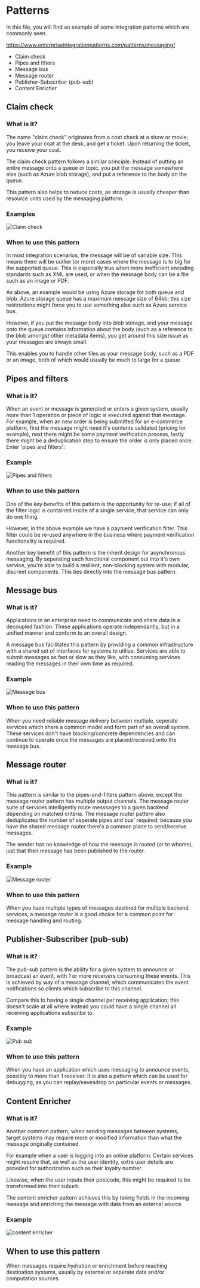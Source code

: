 # Patterns

In this file, you will find an example of some integration patterns which are commonly seen.

https://www.enterpriseintegrationpatterns.com/patterns/messaging/

* Claim check
* Pipes and filters
* Message bus
* Message router
* Publisher-Subscriber (pub-sub)
* Content Enricher

## Claim check
### What is it?
The name "claim check" originates from a coat check at a show or movie; you leave your coat at the desk, and get a ticket. Upon returning the ticket, you receive your coat.

The claim check pattern follows a similar principle. Instead of putting an entire message onto a queue or topic, you put the message somewhere else (such as Azure blob storage), and put a reference to the body on the queue.

This pattern also helps to reduce costs, as storage is usually cheaper than resource units used by the messaging platform.

### Examples
![Claim check](visio/claim-check.jpg "claim check")

### When to use this pattern
In most integration scenarios, the message will be of variable size. This means there will be outlier (or more) cases where the message is to big for the supported queue. This is especially true when more inefficient encoding standards such as XML are used, or when the message body can be a file such as an image or PDF.

As above, an example would be using Azure storage for both queue and blob. Azure storage queue has a maximum message size of 64kb; this size resitrictions might force you to use something else such as Azure service bus.

However, if you put the message body into blob storage, and your message onto the queue contains information about the body (such as a reference to the blob amongst other metadata items), you get around this size issue as your messages are always small.

This enables you to handle other files as your message body, such as a PDF or an image, both of which would usually be much to large for a queue

## Pipes and filters
### What is it?
When an event or message is generated or enters a given system, usually more than 1 operation or piece of logic is executed against that message. For example, when an new order is being submitted for an e-commerce platform, first the message might need it's contents validated (pricing for example), next there might be some payment verification process, lastly there might be a deduplication step to ensure the order is only placed once. Enter 'pipes and filters':

### Example

![Pipes and filters](visio/pipes-and-filters.PNG "pipes and filters")

### When to use this pattern
One of the key benefits of this pattern is the opportunity for re-use; if all of the filter logic is contained inside of a single service, that service can only do one thing.

However, in the above example we have a payment verification filter. This filter could be re-used anywhere in the business where payment verification functionality is required.

Another key benefit of this pattern is the inherit design for asynchronous messaging. By seperating each functional component out into it's own service, you're able to build a resilient, non-blocking system with modular, discreet components. This ties directly into the message bus pattern.

## Message bus
### What is it?
Applications in an enterprise need to communicate and share data in a decoupled fashion. These applications operate independantly, but in a unified manner and conform to an overall design.

A message bus facilitates this pattern by providing a common infrastructure with a shared set of interfaces for systems to utilize. Services are able to submit messages as fast or slow as they like, with consuming services reading the messages in their own time as required.

### Example
![Message bus](visio/message-bus.PNG "Message bus")

### When to use this pattern
When you need reliable message delivery between multiple, seperate services which share a common model and form part of an overall system. These services don't have blocking/concrete dependencies and can continue to operate once the messages are placed/received onto the message bus.

## Message router
### What is it?
This pattern is similar to the pipes-and-filters pattern above, except the message router pattern has multiple output channels. The message router suite of services intelligently route messsages to a given backend depending on matched criteria. The message router pattern also deduplicates the number of seperate pipes and bus' required; because you have the shared message router there's a common place to send/receive messages.

The sender has no knowledge of how the message is routed (or to whome), just that their message has been published to the router.

### Example
![Message router](visio/message-router.PNG "Message router")

### When to use this pattern
When you have multiple types of messages destined for multiple backend services, a message router is a good choice for a common point for message handling and routing.

## Publisher-Subscriber (pub-sub)
### What is it?
The pub-sub pattern is the ability for a given system to announce or broadcast an event, with 1 or more receivers consuming these events. This is achieved by way of a message channel, which communicates the event notifications so clients which subscribe to this channel.

Compare this to having a single channel per receiving application; this doesn't scale at all where instead you could have a single channel all receiving applications subscribe to.

### Example
![Pub sub](visio/pub-sub.png "Pub sub")

### When to use this pattern
When you have an application which uses messaging to announce events, possibly to more than 1 receiver. It is also a pattern which can be used for debugging, as you can replay/eavesdrop on particular events or messages.

## Content Enricher
### What is it?
Another common pattern, when sending messages between systems, target systems may require more or modified information than what the message originally contained.

For example when a user is logging into an online platform. Certain services might require that, as well as the user identity, extra user details are provided for authorization such as their loyalty number.

Likewise, when the user inputs their postcode, this might be required to be transformed into their suburb.

The content enricher pattern achieves this by taking fields in the incoming message and enriching the message with data from an external source.

### Example
![content enricher](visio/content-enricher.PNG "Content enricher")

## When to use this pattern
When messages require hydration or enrichment before reaching destination systems, usually by external or seperate data and/or computation sources.